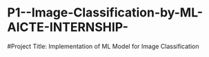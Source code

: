 # P1--Image-Classification-by-ML-AICTE-INTERNSHIP-

#Project Title: Implementation of ML Model for
Image Classification
